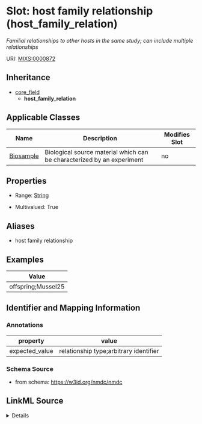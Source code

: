 # Slot: host family relationship (host_family_relation)


_Familial relationships to other hosts in the same study; can include multiple relationships_



URI: [MIXS:0000872](https://w3id.org/mixs/0000872)




## Inheritance

* [core_field](core_field.md)
    * **host_family_relation**





## Applicable Classes

| Name | Description | Modifies Slot |
| --- | --- | --- |
[Biosample](Biosample.md) | Biological source material which can be characterized by an experiment |  no  |







## Properties

* Range: [String](String.md)

* Multivalued: True



## Aliases


* host family relationship




## Examples

| Value |
| --- |
| offspring;Mussel25 |

## Identifier and Mapping Information





### Annotations

| property | value |
| --- | --- |
| expected_value | relationship type;arbitrary identifier || occurrence | m |



### Schema Source


* from schema: https://w3id.org/nmdc/nmdc




## LinkML Source

<details>
```yaml
name: host_family_relation
annotations:
  expected_value:
    tag: expected_value
    value: relationship type;arbitrary identifier
  occurrence:
    tag: occurrence
    value: m
description: Familial relationships to other hosts in the same study; can include
  multiple relationships
title: host family relationship
examples:
- value: offspring;Mussel25
from_schema: https://w3id.org/nmdc/nmdc
aliases:
- host family relationship
rank: 1000
is_a: core field
string_serialization: '{text};{text}'
slot_uri: MIXS:0000872
multivalued: true
alias: host_family_relation
domain_of:
- Biosample
range: string

```
</details>